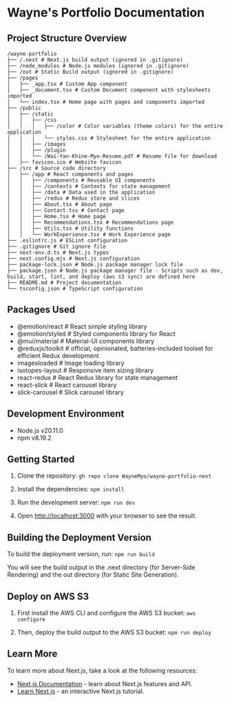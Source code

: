 # Wayne's Portfolio Documentation

## Project Structure Overview
```
/wayne-portfolio
├── /.next # Next.js build output (ignored in .gitignore)
├── /node_modules # Node.js modules (ignored in .gitignore)
├── /out # Static Build output (ignored in .gitignore)
├── /pages
│   ├── _app.tsx # Custom App component
│   ├── _document.tsx # Custom Document component with stylesheets imported
│   └── index.tsx # Home page with pages and components imported
├── /public
│   ├── /static
│   │   ├── /css
│   │   │   ├── /color # Color variables (theme colors) for the entire application
│   │   │   └── styles.css # Stylesheet for the entire application
│   │   ├── /images
│   │   ├── /plugin
│   │   └── /Wai-Yan-Khine-Myo-Resume.pdf # Resume file for download
│   ├── favicon.ico # Website favicon
├── /src # Source code directory
│   ├── /app # React components and pages
│   │   ├── /components # Reusable UI components
│   │   ├── /contexts # Contexts for state management
│   │   ├── /data # Data used in the application
│   │   ├── /redux # Redux store and slices
│   │   ├── About.tsx # About page
│   │   ├── Contact.tsx # Contact page
│   │   ├── Home.tsx # Home page
│   │   ├── Recommendations.tsx # Recommendations page
│   │   ├── Utils.tsx # Utility functions
│   │   └── WorkExperience.tsx # Work Experience page
├── .eslintrc.js # ESLint configuration
├── .gitignore # Git ignore file
├── next-env.d.ts # Next.js types
├── next.config.mjs # Next.js configuration
├── package-lock.json # Node.js package manager lock file
├── package.json # Node.js package manager file - Scripts such as dev, build, start, lint, and deploy (aws s3 sync) are defined here
├── README.md # Project documentation
└── tsconfig.json # TypeScript configuration
```

## Packages Used
- @emotion/react # React simple styling library
- @emotion/styled # Styled components library for React
- @mui/material # Material-UI components library
- @reduxjs/toolkit # official, opinionated, batteries-included toolset for efficient Redux development
- imagesloaded # Image loading library
- isotopes-layout # Responsive item sizing library
- react-redux # React Redux library for state management
- react-slick # React carousel library
- slick-carousel # Slick carousel library

## Development Environment
- Node.js v20.11.0
- npm v8.19.2

## Getting Started
1. Clone the repository:
```gh repo clone WayneMyo/wayne-portfolio-next```

2. Install the dependencies:
```npm install```

3. Run the development server:
```npm run dev```

4. Open [http://localhost:3000](http://localhost:3000) with your browser to see the result.

## Building the Deployment Version
To build the deployment version, run:
```npm run build```

You will see the build output in the .next directory (for Server-Side Rendering) and the out directory (for Static Site Generation).

## Deploy on AWS S3
1. First install the AWS CLI and configure the AWS S3 bucket:
```aws configure```

2. Then, deploy the build output to the AWS S3 bucket:
```npm run deploy```

## Learn More
To learn more about Next.js, take a look at the following resources:
- [Next.js Documentation](https://nextjs.org/docs) - learn about Next.js features and API.
- [Learn Next.js](https://nextjs.org/learn) - an interactive Next.js tutorial.
